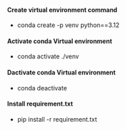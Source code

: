 #### Create virtual environment command
- conda create -p venv python==3.12

#### Activate conda Virtual environment
- conda activate ./venv

#### Dactivate conda Virtual environment
- conda deactivate

#### Install requirement.txt
- pip install -r requirement.txt

